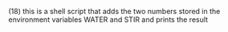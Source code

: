 (18) this is  a shell script that adds the two numbers stored in the environment variables WATER and STIR and prints the result
